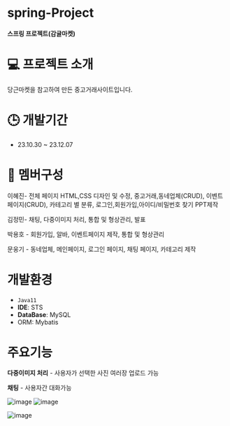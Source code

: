 # spring-Project

#### 스프링 프로젝트(감귤마켓)

# 💻 프로젝트 소개
당근마켓을 참고하여 만든 중고거래사이트입니다.

# 🕒 개발기간
* 23.10.30 ~ 23.12.07

# 👥 멤버구성
이혜진- 전체 페이지 HTML,CSS 디자인 및 수정, 중고거래,동네업체(CRUD),  이벤트페이지(CRUD), 카테고리 별 분류, 로그인,회원가입,아이디/비밀번호 찾기 PPT제작

김정민- 채팅, 다중이미지 처리, 통합 및 형상관리, 발표

박용호 - 회원가입, 알바, 이벤트페이지 제작, 통합 및 형상관리

문웅기 - 동네업체, 메인페이지, 로그인 페이지, 채팅 페이지, 카테고리 제작

# 개발환경
* `Java11`
* **IDE**: STS
* **DataBase**: MySQL
* ORM: Mybatis

# 주요기능
**다중이미지 처리** - 사용자가 선택한 사진 여러장 업로드 가능

**채팅** - 사용자간 대화가능       

![image](https://github.com/moonwg09/spring-Project/assets/103355252/0ce19a66-7a7f-46d4-bfec-4c679ca14382)  ![image](https://github.com/moonwg09/spring-Project/assets/103355252/3af3edd2-13a3-44a8-8261-bf98957c85e2)



![image](https://github.com/Hyedding/Market-Project/assets/155518059/f400e190-212f-4e82-aaad-3cbe000e85c5)
